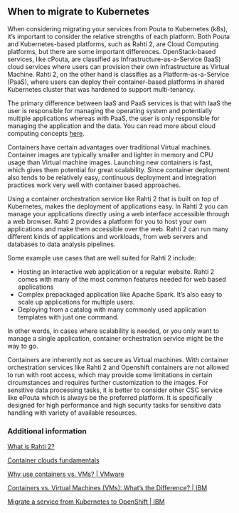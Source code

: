 ## When to migrate to Kubernetes

When considering migrating your services from Pouta to Kubernetes (k8s), it’s important to consider the relative
strengths of each platform. Both Pouta and Kubernetes-based platforms, such as Rahti 2, are Cloud
Computing platforms, but there are some important differences. OpenStack-based services, like
cPouta, are classified as Infrastructure-as-a-Service (IaaS) cloud services where users can provision their own 
infrastructure as Virtual Machine. Rahti 2, on the other hand is classifies as a Platform-as-a-Service (PaaS), where users can deploy
their container-based platforms in shared Kubernetes cluster that was hardened to support multi-tenancy.

The primary difference between IaaS and PaaS services is that with IaaS the user is responsible
for managing the operating system and potentially multiple applications whereas with PaaS, the
user is only responsible for managing the application and the data. You can read more about cloud
computing concepts [here](concepts.md).

Containers have certain advantages over traditional Virtual machines. Container images are typically
smaller and lighter in memory and CPU usage than Virtual machine images. Launching new containers is
fast, which gives them potential for great scalability. Since container deployment also tends to be
relatively easy, continuous deployment and integration practices work very well with container based
approaches.

Using a container orchestration service like Rahti 2 that is built on top of Kubernetes, makes the
deployment of applications easy. In Rahti 2 you can manage your applications directly using a web
interface accessible through a web browser. Rahti 2 provides a platform for you to host your own applications
and make them accessible over the web. Rahti 2 can run many different kinds of applications and workloads, from web servers
and databases to data analysis pipelines.

Some example use cases that are well suited for Rahti 2 include:

* Hosting an interactive web application or a regular website. Rahti 2 comes with many of the most common
features needed for web based applications
* Complex prepackaged application like Apache Spark. It’s also easy to scale up applications for multiple
users.
* Deploying from a catalog with many commonly used application templates with just one command.

In other words, in cases where scalability is needed, or you only want to manage a single application, container
orchestration service might be the way to go.

Containers are inherently not as secure as Virtual machines. With container orchestration services like
Rahti 2 and Openshift containers are not allowed to run with root access, which may provide some limitations
in certain circumstances and requires further customization to the images. For sensitive data processing tasks, 
it is better to consider other CSC service like ePouta which is always be the preferred platform. It
is specifically designed for high performance and high security tasks for sensitive data handling with variety
of available resources.

### Additional information

[What is Rahti 2?](rahti-what-is.md)

[Container clouds fundamentals](https://rahti-course.a3s.fi/basic.html#1)

[Why use containers vs. VMs? | VMware](https://www.vmware.com/topics/glossary/content/vms-vs-containers.html)

[Containers vs. Virtual Machines (VMs): What’s the Difference? | IBM](https://www.ibm.com/cloud/blog/containers-vs-vms)

[Migrate a service from Kubernetes to OpenShift | IBM](https://developer.ibm.com/learningpaths/migrate-kubernetes-openshift/)
